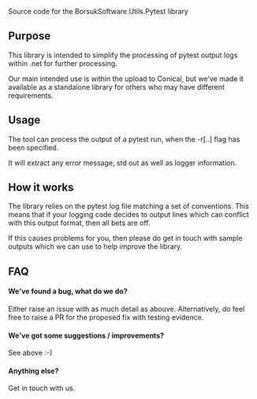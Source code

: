 Source code for the BorsukSoftware.Utils.Pytest library

## Purpose
This library is intended to simplify the processing of pytest output logs within .net for further processing.

Our main intended use is within the upload to Conical, but we've made it available as a standalone library for others who may have different requirements.

## Usage
The tool can process the output of a pytest run, when the -r[..] flag has been specified.

It will extract any error message, std out as well as logger information.

## How it works
The library relies on the pytest log file matching a set of conventions. This means that if your logging code decides to output lines which can conflict with this output format, then all bets are off. 

If this causes problems for you, then please do get in touch with sample outputs which we can use to help improve the library.

## FAQ
#### We've found a bug, what do we do?
Either raise an issue with as much detail as abouve. Alternatively, do feel free to raise a PR for the proposed fix with testing evidence.

#### We've got some suggestions / improvements?
See above :-)

#### Anything else?
Get in touch with us.
